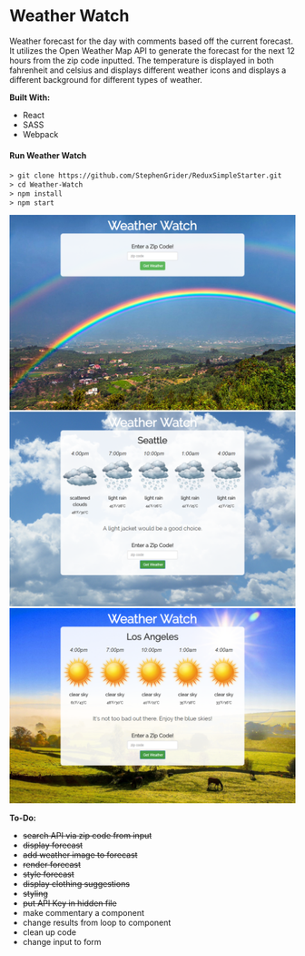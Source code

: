 # Weather Watch

Weather forecast for the day with comments based off the current forecast. It utilizes the Open Weather Map API to generate the forecast for the next 12 hours from the zip code inputted. The temperature is displayed in both fahrenheit and celsius and displays different weather icons and displays a different background for different types of weather.

__Built With:__
* React
* SASS
* Webpack

#### Run Weather Watch

```
> git clone https://github.com/StephenGrider/ReduxSimpleStarter.git
> cd Weather-Watch
> npm install
> npm start
```

![Weather Watch](https://github.com/Ziyal/Weather-Watch/blob/master/screenshots/1.png "Weather Watch")
![Weather Watch](https://github.com/Ziyal/Weather-Watch/blob/master/screenshots/2.png "Weather Watch")
![Weather Watch](https://github.com/Ziyal/Weather-Watch/blob/master/screenshots/3.png "Weather Watch")

__To-Do:__ 
* ~~search API via zip code from input~~
* ~~display forecast~~
* ~~add weather image to forecast~~
* ~~render forecast~~
* ~~style forecast~~
* ~~display clothing suggestions~~
* ~~styling~~
* ~~put API Key in hidden file~~
* make commentary a component
* change results from loop to component
* clean up code
* change input to form
